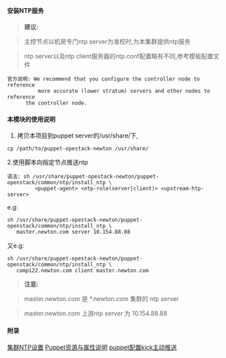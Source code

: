 #### 安装NTP服务

> **建议:**

> 主控节点以机房专门ntp server为准校时,为本集群提供ntp服务

> ntp server以及ntp client服务器的ntp.conf配置略有不同,参考模板配置文件

```
官方说明: We recommend that you configure the controller node to reference 
          more accurate (lower stratum) servers and other nodes to reference
	  the controller node.
```

#### 本模块的使用说明
1. 拷贝本项目到puppet server的/usr/share/下,
```
cp /path/to/puppet-opestack-newton /usr/share/
```

2.使用脚本向指定节点推送ntp
```
语法: sh /usr/share/puppet-opestack-newton/puppet-openstack/common/ntp/install_ntp \
         <puppet-agent> <ntp-role(server|client)> <upstream-htp-server>
```

e.g:
```
sh /usr/share/puppet-opestack-newton/puppet-openstack/common/ntp/install_ntp \
   master.newton.com server 10.154.88.88 
```
又e.g:
```
sh /usr/share/puppet-opestack-newton/puppet-openstack/common/ntp/install_ntp \
   comp122.newton.com client master.newton.com 
```
> **注意:**

> master.newton.com 是 *.newton.com 集群的 ntp server

> master.newton.com 上游ntp server 为 10.154.88.88

#### 附录

[集群NTP设置](https://docs.openstack.org/newton/install-guide-rdo/environment-ntp.html)
[Puppet资源与属性说明](https://docs.puppet.com/puppet/3.8/types/#list-of-resource-types)
[puppet配置kick主动推送](https://docs.puppet.com/puppet/3.8/man/kick.html)


